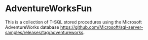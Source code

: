 # AdventureWorksFun

This is a collection of T-SQL stored procedures using the Microsoft AdventureWorks database https://github.com/Microsoft/sql-server-samples/releases/tag/adventureworks.
